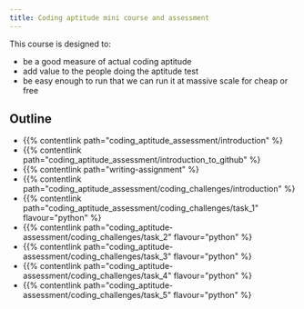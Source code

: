 ```yaml
---
title: Coding aptitude mini course and assessment
---
```


This course is designed to:

- be a good measure of actual coding aptitude
- add value to the people doing the aptitude test
- be easy enough to run that we can run it at massive scale for cheap or free

## Outline


- {{% contentlink path="coding_aptitude_assessment/introduction" %}
- {{% contentlink path="coding_aptitude_assessment/introduction_to_github" %}
- {{% contentlink path="writing-assignment" %}
- {{% contentlink path="coding_aptitude_assessment/coding_challenges/introduction" %}
- {{% contentlink path="coding_aptitude_assessment/coding_challenges/task_1" flavour="python" %}
- {{% contentlink path="coding_aptitude-assessment/coding_challenges/task_2" flavour="python" %}
- {{% contentlink path="coding_aptitude-assessment/coding_challenges/task_3" flavour="python" %}
- {{% contentlink path="coding_aptitude-assessment/coding_challenges/task_4" flavour="python" %}
- {{% contentlink path="coding_aptitude-assessment/coding_challenges/task_5" flavour="python" %}

